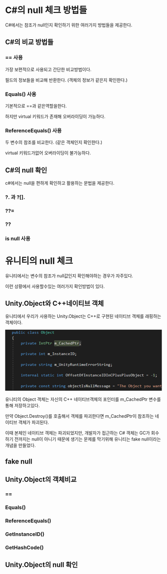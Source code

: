 # C#의 null 체크 방법들

C#에서는 참조가 null인지 확인하기 위한 여러가지 방법들을 제공한다.

## C#의 비교 방법들

### == 사용

가장 보편적으로 사용되고 간단한 비교방법이다.

필드의 정보들을 비교해 반환한다. (객체의 정보가 같은지 확인한다.)

### Equals() 사용

기본적으로 ==과 같은역할을한다.

하지만 virtual 키워드가 존재해 오버라이딩이 가능하다.

### ReferenceEquals() 사용

두 변수의 참조를 비교한다. (같은 객체인지 확인한다.)

virtual 키워드가없어 오버라이딩이 불가능하다.

## C#의 null 확인

c#에서는 null을 편하게 확인하고 활용하는 문법을 제공한다.

### ?. 과 ?[].

### ??=

### ??

### is null 사용

# 유니티의 null 체크

유니티에서는 변수의 참조가 null값인지 확인해야하는 경우가 자주있다.

이런 상황에서 사용할수있는 여러가지 확인방법이 있다.

## Unity.Object와 C++네이티브 객체

유니티에서 우리가 사용하는 Unity.Object는 C++로 구현된 네이티브 객체를 래핑하는 객체이다.

![Untitled](Object-m_CachedPtr.png)

유니티의 Object 객체는 자신의 C++ 네이티브객체의 포인터를 m_CachedPtr 변수를 통해 저장하고있다.

만약 Object.Destroy()를 호출해서 객체를 파괴한다면 m_CachedPtr이 참조하는 네이티브 객체가 파괴된다.

이때 본체인 네이티브 객체는 파괴되었지만, 개발자가 접근하는 C# 객체는 GC가 회수하기 전까지는 null이 아니기 때문에 생기는 문제를 막기위해 유니티는 fake null이라는 개념을 만들었다.

## fake null

## Unity.Object의 객체비교

### ==

### Equals()

### ReferenceEquals()

### GetInstanceID()

### GetHashCode()

## Unity.Object의 null 확인